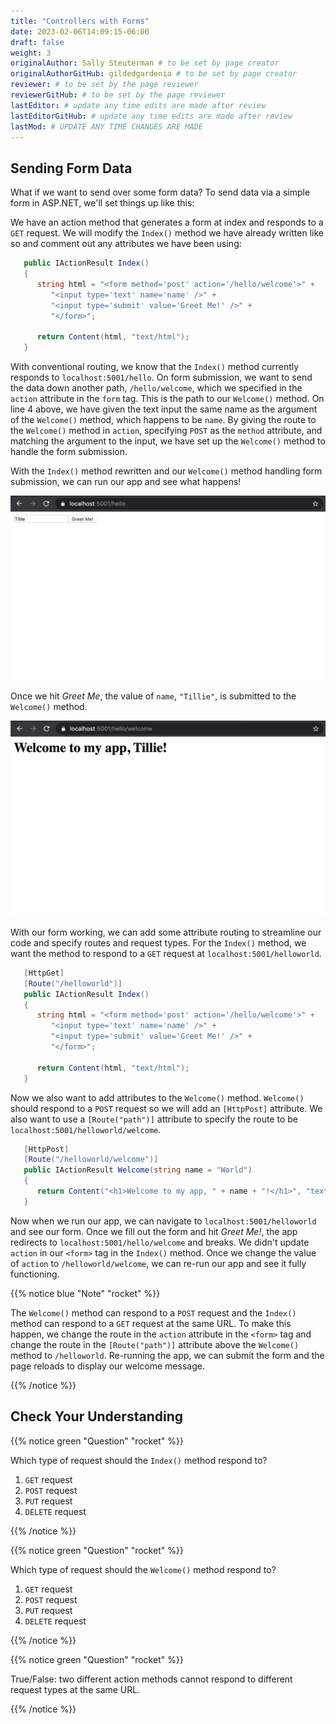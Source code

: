 ```yaml
---
title: "Controllers with Forms"
date: 2023-02-06T14:09:15-06:00
draft: false
weight: 3
originalAuthor: Sally Steuterman # to be set by page creator
originalAuthorGitHub: gildedgardenia # to be set by page creator
reviewer: # to be set by the page reviewer
reviewerGitHub: # to be set by the page reviewer
lastEditor: # update any time edits are made after review
lastEditorGitHub: # update any time edits are made after review
lastMod: # UPDATE ANY TIME CHANGES ARE MADE
---
```


## Sending Form Data

What if we want to send over some form data?
To send data via a simple form in ASP.NET, we'll set things up like this:

We have an action method that generates a form at index and responds to a `GET` request. 
We will modify the `Index()` method we have already written like so and comment out any attributes we have been using:

```csharp {linenos = table}
   public IActionResult Index()
   {
      string html = "<form method='post' action='/hello/welcome'>" +
         "<input type='text' name='name' />" +
         "<input type='submit' value='Greet Me!' />" +
         "</form>";

      return Content(html, "text/html");
   }
```

With conventional routing, we know that the `Index()` method currently responds to `localhost:5001/hello`.
On form submission, we want to send the data down another path, `/hello/welcome`, which we specified in the `action` attribute in the `form` tag.
This is the path to our `Welcome()` method.
On line 4 above, we have given the text input the same name as the argument of the `Welcome()` method, which happens to be `name`.
By giving the route to the `Welcome()` method in `action`, specifying `POST` as the `method` attribute, and matching the argument to the input, we have set up the `Welcome()` method to handle the form submission.

With the `Index()` method rewritten and our `Welcome()` method handling form submission, we can run our app and see what happens!

![Webpage with filled out form](pictures/filledoutform.png)

Once we hit *Greet Me*, the value of `name`, `"Tillie"`, is submitted to the `Welcome()` method.

![Webpage displaying the form result](pictures/displayformresult.png)

With our form working, we can add some attribute routing to streamline our code and specify routes and request types.
For the `Index()` method, we want the method to respond to a `GET` request at `localhost:5001/helloworld`.

```csharp {linenos=table}
   [HttpGet]
   [Route("/helloworld")]
   public IActionResult Index()
   {
      string html = "<form method='post' action='/hello/welcome'>" +
         "<input type='text' name='name' />" +
         "<input type='submit' value='Greet Me!' />" +
         "</form>";

      return Content(html, "text/html");
   }
```

Now we also want to add attributes to the `Welcome()` method.
`Welcome()` should respond to a `POST` request so we will add an `[HttpPost]` attribute.
We also want to use a `[Route("path")]` attribute to specify the route to be `localhost:5001/helloworld/welcome`.

```csharp {linenos = table}
   [HttpPost]
   [Route("/helloworld/welcome")]
   public IActionResult Welcome(string name = "World")
   {
      return Content("<h1>Welcome to my app, " + name + "!</h1>", "text/html");
   }
```

Now when we run our app, we can navigate to `localhost:5001/helloworld` and see our form.
Once we fill out the form and hit *Greet Me!*, the app redirects to `localhost:5001/hello/welcome` and breaks.
We didn't update `action` in our `<form>` tag in the `Index()` method.
Once we change the value of `action` to `/helloworld/welcome`, we can re-run our app and see it fully functioning.

{{% notice blue "Note" "rocket" %}}

   The `Welcome()` method can respond to a `POST` request and the `Index()` method can respond to a `GET` request at the same URL.
   To make this happen, we change the route in the `action` attribute in the `<form>` tag and change the route in the `[Route("path")]` attribute above the `Welcome()` method to `/helloworld`.
   Re-running the app, we can submit the form and the page reloads to display our welcome message.

{{% /notice %}}

## Check Your Understanding

{{% notice green "Question" "rocket" %}}

   Which type of request should the `Index()` method respond to?
 
   1. `GET` request
   1. `POST` request
   1. `PUT` request
   1. `DELETE` request

{{% /notice %}}

<!-- a -->

{{% notice green "Question" "rocket" %}}

   Which type of request should the `Welcome()` method respond to?
 
   1. `GET` request
   1. `POST` request
   1. `PUT` request
   1. `DELETE` request

{{% /notice %}}

<!-- b -->

{{% notice green "Question" "rocket" %}}

   True/False: two different action methods cannot respond to different request types at the same URL.

{{% /notice %}}

<!-- False, they can! -->